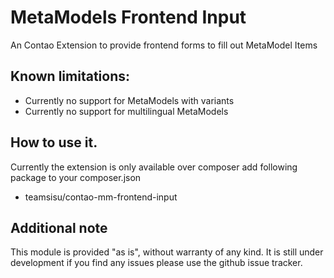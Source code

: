MetaModels Frontend Input
=======================

An Contao Extension to provide frontend forms to fill out MetaModel Items


Known limitations:
------------------

* Currently no support for MetaModels with variants
* Currently no support for multilingual MetaModels


How to use it.
--------------

Currently the extension is only available over composer add following package to your composer.json

* teamsisu/contao-mm-frontend-input


Additional note
--------------

This module is provided "as is", without warranty of any kind.
It is still under development if you find any issues please use the github issue tracker.